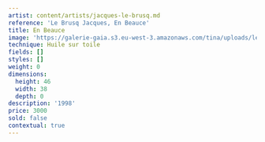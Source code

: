 ```yaml
---
artist: content/artists/jacques-le-brusq.md
reference: 'Le Brusq Jacques, En Beauce'
title: En Beauce
image: 'https://galerie-gaia.s3.eu-west-3.amazonaws.com/tina/uploads/le-brusq-jacques/galerie gaia - jacques le brusq-en beauce-2570.jpg'
technique: Huile sur toile
fields: []
styles: []
weight: 0
dimensions:
  height: 46
  width: 38
  depth: 0
description: '1998'
price: 3000
sold: false
contextual: true
---
```


